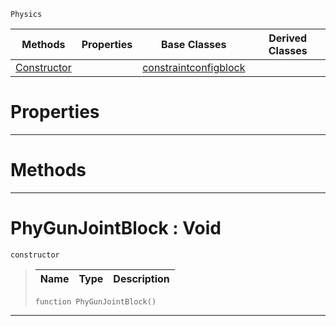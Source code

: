  `Physics`

|Methods|Properties|Base Classes|Derived Classes|
|---|---|---|---|
|[ Constructor](phygunjointblock.md#phygunjointblock-void)| |[constraintconfigblock](constraintconfigblock.md)| |


 #  Properties


---  
 #  Methods


---  
 #  PhyGunJointBlock : Void

 `constructor`

> 
> |Name|Type|Description|
> |---|---|---|
> ```TS:Nada
> function PhyGunJointBlock()
> ``` 


---  
 

 